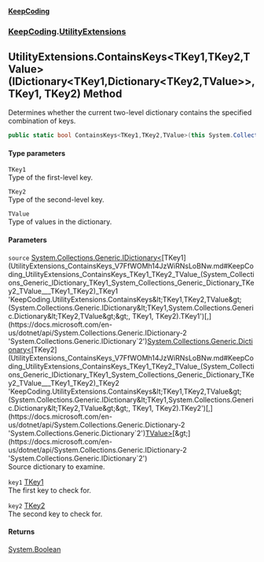 #### [KeepCoding](index.md 'index')
### [KeepCoding](KeepCoding.md 'KeepCoding').[UtilityExtensions](UtilityExtensions.md 'KeepCoding.UtilityExtensions')
## UtilityExtensions.ContainsKeys&lt;TKey1,TKey2,TValue&gt;(IDictionary&lt;TKey1,Dictionary&lt;TKey2,TValue&gt;&gt;, TKey1, TKey2) Method
Determines whether the current two-level dictionary contains the specified combination of keys.
```csharp
public static bool ContainsKeys<TKey1,TKey2,TValue>(this System.Collections.Generic.IDictionary<TKey1,System.Collections.Generic.Dictionary<TKey2,TValue>> source, TKey1 key1, TKey2 key2);
```
#### Type parameters
<a name='KeepCoding_UtilityExtensions_ContainsKeys_TKey1_TKey2_TValue_(System_Collections_Generic_IDictionary_TKey1_System_Collections_Generic_Dictionary_TKey2_TValue___TKey1_TKey2)_TKey1'></a>
`TKey1`  
Type of the first-level key.
  
<a name='KeepCoding_UtilityExtensions_ContainsKeys_TKey1_TKey2_TValue_(System_Collections_Generic_IDictionary_TKey1_System_Collections_Generic_Dictionary_TKey2_TValue___TKey1_TKey2)_TKey2'></a>
`TKey2`  
Type of the second-level key.
  
<a name='KeepCoding_UtilityExtensions_ContainsKeys_TKey1_TKey2_TValue_(System_Collections_Generic_IDictionary_TKey1_System_Collections_Generic_Dictionary_TKey2_TValue___TKey1_TKey2)_TValue'></a>
`TValue`  
Type of values in the dictionary.
  
#### Parameters
<a name='KeepCoding_UtilityExtensions_ContainsKeys_TKey1_TKey2_TValue_(System_Collections_Generic_IDictionary_TKey1_System_Collections_Generic_Dictionary_TKey2_TValue___TKey1_TKey2)_source'></a>
`source` [System.Collections.Generic.IDictionary&lt;](https://docs.microsoft.com/en-us/dotnet/api/System.Collections.Generic.IDictionary-2 'System.Collections.Generic.IDictionary`2')[TKey1](UtilityExtensions_ContainsKeys_V7FfWOMh14JzWiRNsLoBNw.md#KeepCoding_UtilityExtensions_ContainsKeys_TKey1_TKey2_TValue_(System_Collections_Generic_IDictionary_TKey1_System_Collections_Generic_Dictionary_TKey2_TValue___TKey1_TKey2)_TKey1 'KeepCoding.UtilityExtensions.ContainsKeys&lt;TKey1,TKey2,TValue&gt;(System.Collections.Generic.IDictionary&lt;TKey1,System.Collections.Generic.Dictionary&lt;TKey2,TValue&gt;&gt;, TKey1, TKey2).TKey1')[,](https://docs.microsoft.com/en-us/dotnet/api/System.Collections.Generic.IDictionary-2 'System.Collections.Generic.IDictionary`2')[System.Collections.Generic.Dictionary&lt;](https://docs.microsoft.com/en-us/dotnet/api/System.Collections.Generic.Dictionary-2 'System.Collections.Generic.Dictionary`2')[TKey2](UtilityExtensions_ContainsKeys_V7FfWOMh14JzWiRNsLoBNw.md#KeepCoding_UtilityExtensions_ContainsKeys_TKey1_TKey2_TValue_(System_Collections_Generic_IDictionary_TKey1_System_Collections_Generic_Dictionary_TKey2_TValue___TKey1_TKey2)_TKey2 'KeepCoding.UtilityExtensions.ContainsKeys&lt;TKey1,TKey2,TValue&gt;(System.Collections.Generic.IDictionary&lt;TKey1,System.Collections.Generic.Dictionary&lt;TKey2,TValue&gt;&gt;, TKey1, TKey2).TKey2')[,](https://docs.microsoft.com/en-us/dotnet/api/System.Collections.Generic.Dictionary-2 'System.Collections.Generic.Dictionary`2')[TValue](UtilityExtensions_ContainsKeys_V7FfWOMh14JzWiRNsLoBNw.md#KeepCoding_UtilityExtensions_ContainsKeys_TKey1_TKey2_TValue_(System_Collections_Generic_IDictionary_TKey1_System_Collections_Generic_Dictionary_TKey2_TValue___TKey1_TKey2)_TValue 'KeepCoding.UtilityExtensions.ContainsKeys&lt;TKey1,TKey2,TValue&gt;(System.Collections.Generic.IDictionary&lt;TKey1,System.Collections.Generic.Dictionary&lt;TKey2,TValue&gt;&gt;, TKey1, TKey2).TValue')[&gt;](https://docs.microsoft.com/en-us/dotnet/api/System.Collections.Generic.Dictionary-2 'System.Collections.Generic.Dictionary`2')[&gt;](https://docs.microsoft.com/en-us/dotnet/api/System.Collections.Generic.IDictionary-2 'System.Collections.Generic.IDictionary`2')  
Source dictionary to examine.
  
<a name='KeepCoding_UtilityExtensions_ContainsKeys_TKey1_TKey2_TValue_(System_Collections_Generic_IDictionary_TKey1_System_Collections_Generic_Dictionary_TKey2_TValue___TKey1_TKey2)_key1'></a>
`key1` [TKey1](UtilityExtensions_ContainsKeys_V7FfWOMh14JzWiRNsLoBNw.md#KeepCoding_UtilityExtensions_ContainsKeys_TKey1_TKey2_TValue_(System_Collections_Generic_IDictionary_TKey1_System_Collections_Generic_Dictionary_TKey2_TValue___TKey1_TKey2)_TKey1 'KeepCoding.UtilityExtensions.ContainsKeys&lt;TKey1,TKey2,TValue&gt;(System.Collections.Generic.IDictionary&lt;TKey1,System.Collections.Generic.Dictionary&lt;TKey2,TValue&gt;&gt;, TKey1, TKey2).TKey1')  
The first key to check for.
  
<a name='KeepCoding_UtilityExtensions_ContainsKeys_TKey1_TKey2_TValue_(System_Collections_Generic_IDictionary_TKey1_System_Collections_Generic_Dictionary_TKey2_TValue___TKey1_TKey2)_key2'></a>
`key2` [TKey2](UtilityExtensions_ContainsKeys_V7FfWOMh14JzWiRNsLoBNw.md#KeepCoding_UtilityExtensions_ContainsKeys_TKey1_TKey2_TValue_(System_Collections_Generic_IDictionary_TKey1_System_Collections_Generic_Dictionary_TKey2_TValue___TKey1_TKey2)_TKey2 'KeepCoding.UtilityExtensions.ContainsKeys&lt;TKey1,TKey2,TValue&gt;(System.Collections.Generic.IDictionary&lt;TKey1,System.Collections.Generic.Dictionary&lt;TKey2,TValue&gt;&gt;, TKey1, TKey2).TKey2')  
The second key to check for.
  
#### Returns
[System.Boolean](https://docs.microsoft.com/en-us/dotnet/api/System.Boolean 'System.Boolean')  
